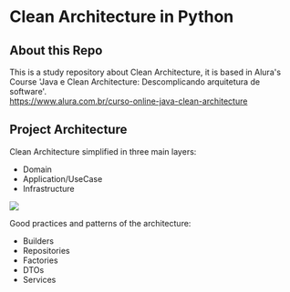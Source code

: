 # Clean Architecture in Python

## About this Repo
This is a study repository about Clean Architecture, it is based in Alura's Course 'Java e Clean Architecture: Descomplicando arquitetura de software'. <br>
https://www.alura.com.br/curso-online-java-clean-architecture
## Project Architecture

Clean Architecture simplified in three main layers:
- Domain
- Application/UseCase
- Infrastructure

[<img src="https://i.imgur.com/RxoWUPx.png">]()

Good practices and patterns of the architecture:
- Builders
- Repositories
- Factories
- DTOs
- Services
